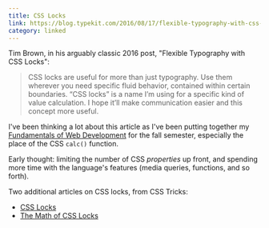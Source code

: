 ```yaml
---
title: CSS Locks
link: https://blog.typekit.com/2016/08/17/flexible-typography-with-css-locks/
category: linked
---
```


Tim Brown, in his arguably classic 2016 post, "Flexible Typography with CSS Locks":

> CSS locks are useful for more than just typography. Use them wherever you need specific fluid behavior, contained within certain boundaries. “CSS locks” is a name I’m using for a specific kind of value calculation. I hope it’ll make communication easier and this concept more useful.

I've been thinking a lot about this article as I've been putting together my
[Fundamentals of Web Development](https://courses.stolley.co/fwd/) for the fall semester, especially
the place of the CSS `calc()` function.

Early thought: limiting the number of CSS *properties* up front, and spending more time with the
language's features (media queries, functions, and so forth).

Two additional articles on CSS locks, from CSS Tricks:

* [CSS Locks](https://css-tricks.com/css-locks/)
* [The Math of CSS Locks](https://css-tricks.com/math-css-locks/)

